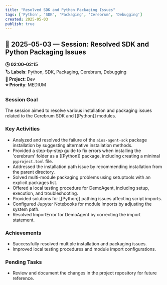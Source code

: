 ```yaml
---
title: "Resolved SDK and Python Packaging Issues"
tags: ['Python', 'SDK', 'Packaging', 'Cerebrum', 'Debugging']
created: 2025-05-03
publish: true
---
```


## 📅 2025-05-03 — Session: Resolved SDK and Python Packaging Issues

**🕒 02:00–02:15**  
**🏷️ Labels**: Python, SDK, Packaging, Cerebrum, Debugging  
**📂 Project**: Dev  
**⭐ Priority**: MEDIUM  


### Session Goal
The session aimed to resolve various installation and packaging issues related to the Cerebrum SDK and [[Python]] modules.

### Key Activities
- Analyzed and resolved the failure of the `aios-agent-sdk` package installation by suggesting alternative installation methods.
- Provided a step-by-step guide to fix errors when installing the 'cerebrum' folder as a [[Python]] package, including creating a minimal `pyproject.toml` file.
- Addressed the installation path issue by recommending installation from the parent directory.
- Solved multi-module packaging problems using setuptools with an explicit packages list.
- Offered a local testing procedure for DemoAgent, including setup, execution, and troubleshooting.
- Provided solutions for [[Python]] pathing issues affecting script imports.
- Configured Jupyter Notebooks for module imports by adjusting the system path.
- Resolved ImportError for DemoAgent by correcting the import statement.

### Achievements
- Successfully resolved multiple installation and packaging issues.
- Improved local testing procedures and module import configurations.

### Pending Tasks
- Review and document the changes in the project repository for future reference.
